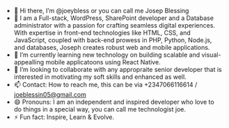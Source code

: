- 👋 Hi there, I’m @joeybless or you can call me Josep Blessing
- 👀 I am a Full-stack, WordPress, SharePoint developer and a Database administrator with a passion for crafting seamless digital experiences. With expertise in front-end technologies like HTML, CSS, and JavaScript, coupled with back-end prowess in PHP, Python, Node.js, and databases, Joseph creates robust web and mobile applications. 
- 🌱 I’m currently learning new technology on building scalable and visual-appealling mobile applicatoons using React Native.
- 💞️ I’m looking to collaborate with any appropraite senior developer that is interested in motivating my soft skills and enhanced as well.
- 📫 Contact: How to reach me, this can be via +2347066116614 / joeblessin05@gmail.com
- 😄 Pronouns: I am an independent and inspired developer who love to do things in a special way, you can call me technologist joe.
- ⚡ Fun fact: Inspire, Learn & Evolve.

<!---
joeybless/joeybless is a ✨ special ✨ repository because its `README.md` (this file) appears on your GitHub profile.
You can click the Preview link to take a look at your changes.
--->
